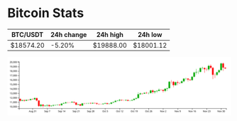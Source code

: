 # Bitcoin Stats

BTC/USDT|24h change|24h high|24h low|
|---|---|---|---|
|$18574.20|-5.20%|$19888.00|$18001.12|

<img src="./chart.svg">
